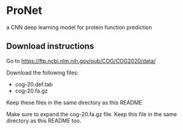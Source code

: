 # ProNet

a CNN deep learning model for protein function prediction

## Download instructions

Go to https://ftp.ncbi.nlm.nih.gov/pub/COG/COG2020/data/

Download the following files:

- cog-20.def.tab
- cog-20.fa.gz

Keep these files in the same directory as this README

Make sure to expand the cog-20.fa.gz file. Keep this file in the same directory as this README too.
